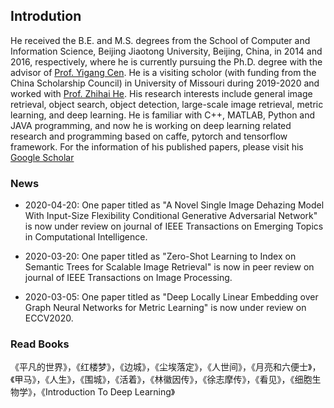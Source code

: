 ## Introdution

He received the B.E. and M.S. degrees from the School of Computer and Information Science, Beijing Jiaotong University, Beijing, China, in 2014 and 2016, respectively, where he is currently pursuing the Ph.D. degree with the advisor of [Prof. Yigang Cen](http://faculty.bjtu.edu.cn/8127/). He is a visiting scholor (with funding from the China Scholarship Council) in University of Missouri during 2019-2020 and worked with [Prof. Zhihai He](https://engineering.missouri.edu/faculty/zhihai-henry-he/). His research interests include general image retrieval, object search, object detection, large-scale image retrieval, metric learning, and deep learning. He is familiar with C++, MATLAB, Python and JAVA programming, and now he is working on deep learning related research and programming based on caffe, pytorch and tensorflow framework. For the information of his published papers, please visit his [Google Scholar](https://scholar.google.com/citations?hl=zh-CN&user=iFp1FOMAAAAJ)

### News

* 2020-04-20: One paper titled as "A Novel Single Image Dehazing Model With Input-Size Flexibility Conditional Generative Adversarial Network" is now under review on journal of IEEE Transactions on Emerging Topics in Computational Intelligence.

* 2020-03-20: One paper titled as "Zero-Shot Learning to Index on Semantic Trees for Scalable Image Retrieval" is now in peer review on journal of IEEE Transactions on Image Processing.

* 2020-03-05: One paper titled as "Deep Locally Linear Embedding over Graph Neural Networks for Metric Learning" is now under review on ECCV2020.

### Read Books
《平凡的世界》，《红楼梦》，《边城》，《尘埃落定》，《人世间》，《月亮和六便士》，《甲马》，《人生》，《围城》，《活着》，《林徽因传》，《徐志摩传》，《看见》，《细胞生物学》，《Introduction To Deep Learning》

